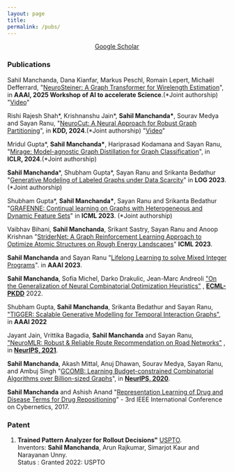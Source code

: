 ```yaml
---
layout: page
title: 
permalink: /pubs/
---
```


<p align="center">
<a href = "https://scholar.google.com/citations?user=OPyjQHwAAAAJ&hl=en">Google Scholar</a>
</p>


### Publications

Sahil Manchanda, Dana Kianfar, Markus Peschl, Romain Lepert, Michaël Defferrard, "[NeuroSteiner: A Graph Transformer for Wirelength Estimation]([https://arxiv.org/abs/2310.11787](https://arxiv.org/abs/2407.03792))", in **AAAI, 2025 Workshop of AI to accelerate Science**.(\*Joint authorship) "[Video](https://www.youtube.com/watch?v=7P3kUGHoX7M)"

Rishi Rajesh Shah\*, Krishnanshu Jain\*, **Sahil Manchanda\***, Sourav Medya and Sayan Ranu, "[NeuroCut: A Neural Approach for Robust Graph Partitioning](https://arxiv.org/abs/2310.11787)", in **KDD, 2024**.(\*Joint authorship) "[Video](https://www.youtube.com/watch?v=7P3kUGHoX7M)"

Mridul Gupta\*, **Sahil Manchanda\***, Hariprasad Kodamana and Sayan Ranu, "[Mirage: Model-agnostic Graph Distillation for Graph Classification](https://openreview.net/forum?id=78iGZdqxYY)", in **ICLR, 2024**.(\*Joint authorship)
   
**Sahil Manchanda**\*, Shubham Gupta\*, Sayan Ranu and Srikanta Bedathur "[Generative Modeling of Labeled Graphs under Data Scarcity](https://proceedings.mlr.press/v231/manchanda24a.html)"  in **LOG 2023**. (\*Joint authorship)

Shubham Gupta\*, **Sahil Manchanda\***, Sayan Ranu and Srikanta Bedathur "[GRAFENNE: Continual learning on Graphs with Heterogeneous and Dynamic Feature Sets]([https://arxiv.org/pdf/2306.03447.pdf](https://proceedings.mlr.press/v202/gupta23b/gupta23b.pdf))"  in **ICML 2023**. (\*Joint authorship)

Vaibhav Bihani, **Sahil Manchanda**, Srikant Sastry, Sayan Ranu and Anoop Krishnan "[StriderNet: A Graph Reinforcement Learning Approach to Optimize Atomic Structures on Rough Energy Landscapes](https://proceedings.mlr.press/v202/bihani23a/bihani23a.pdf)" **ICML 2023**.

**Sahil Manchanda** and Sayan Ranu "[Lifelong Learning to solve Mixed Integer Programs](https://arxiv.org/abs/2208.12226)". in **AAAI 2023**. 


**Sahil Manchanda**, Sofia Michel, Darko Drakulic, Jean-Marc Andreoli  ["On the Generalization of Neural Combinatorial Optimization Heuristics"](https://arxiv.org/abs/2206.00787) , **[ECML-PKDD](https://2022.ecmlpkdd.org/)** 2022. 

Shubham Gupta, **Sahil Manchanda**, Srikanta Bedathur and Sayan Ranu, ["TIGGER: Scalable Generative Modelling for Temporal Interaction Graphs"](https://arxiv.org/abs/2203.03564), in **AAAI 2022**

Jayant Jain, Vrittika Bagadia, **Sahil Manchanda** and Sayan Ranu, ["NeuroMLR: Robust & Reliable Route Recommendation on Road Networks"](https://proceedings.neurips.cc/paper/2021/file/b922ede9c9eb9eabec1c1fecbdecb45d-Paper.pdf) , in **[NeurIPS, 2021](https://nips.cc/Conferences/2021/)**.  

**Sahil Manchanda**, Akash Mittal, Anuj Dhawan, Sourav Medya, Sayan Ranu, and Ambuj Singh "[GCOMB: Learning Budget-constrained Combinatorial Algorithms over Billion-sized Graphs](https://arxiv.org/abs/1903.03332)", in **[NeurIPS, 2020](https://nips.cc/Conferences/2020/)**.  

**Sahil Manchanda** and Ashish Anand "[Representation Learning of Drug and Disease Terms for Drug Repositioning](https://ieeexplore.ieee.org/abstract/document/7985802)" - 3rd IEEE International Conference on Cybernetics, 2017.



### Patent
1. **Trained Pattern Analyzer for Rollout Decisions"** [USPTO](https://patents.google.com/patent/US20200320806A1/).\
Inventors: **Sahil Manchanda**, Arun Rajkumar, Simarjot Kaur and Narayanan Unny.\
Status : Granted 2022: USPTO


